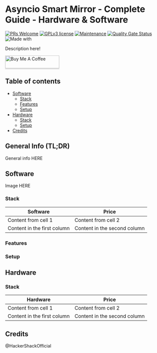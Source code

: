 # Asyncio Smart Mirror - Complete Guide - Hardware & Software

[![PRs Welcome](https://img.shields.io/badge/PRs-welcome-brightgreen.svg?style=flat-square)](http://makeapullrequest.com) [![GPLv3 license](https://img.shields.io/badge/License-GPLv3-blue.svg)](http://perso.crans.org/besson/LICENSE.html) [![Maintenance](https://img.shields.io/badge/Maintained%3F-yes-green.svg)](https://github.com/joaocps/magic-mirror-async/commits/main) [![Quality Gate Status](https://sonarcloud.io/api/project_badges/measure?project=joaocps_magic-mirror-async&metric=alert_status)](https://sonarcloud.io/dashboard?id=joaocps_magic-mirror-async) ![Made with](https://img.shields.io/badge/Made%20with-Python-blue)
 
 Description here!
 
 <a href="https://www.buymeacoffee.com/joaocps" target="_blank"><img src="https://www.buymeacoffee.com/assets/img/custom_images/orange_img.png" alt="Buy Me A Coffee" style="height: 41px !important;width: 174px !important;box-shadow: 0px 3px 2px 0px rgba(190, 190, 190, 0.5) !important;-webkit-box-shadow: 0px 3px 2px 0px rgba(190, 190, 190, 0.5) !important;" ></a>

## Table of contents
* [Software](#software)
    * [Stack](#stack)
    * [Features](#features)
    * [Setup](#setup)
* [Hardware](#hardware)
    * [Stack](#stack)
    * [Setup](#setup)
* [Credits](#credits)

## General Info (TL;DR)

General info HERE

## Software

Image HERE

### Stack

Software | Price
------------ | -------------
Content from cell 1 | Content from cell 2
Content in the first column | Content in the second column

### Features

### Setup

## Hardware

### Stack
Hardware | Price
------------ | -------------
Content from cell 1 | Content from cell 2
Content in the first column | Content in the second column

## Credits

@HackerShackOfficial
